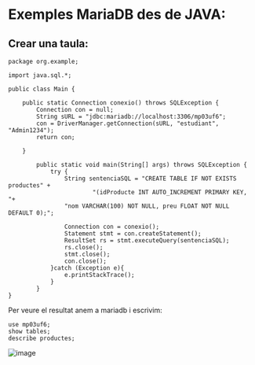 # Exemples MariaDB des de JAVA:

## Crear una taula:

```
package org.example;

import java.sql.*;

public class Main {

    public static Connection conexio() throws SQLException {
        Connection con = null;
        String sURL = "jdbc:mariadb://localhost:3306/mp03uf6";
        con = DriverManager.getConnection(sURL, "estudiant", "Admin1234");
        return con;

    }

        public static void main(String[] args) throws SQLException {
            try {
                String sentenciaSQL = "CREATE TABLE IF NOT EXISTS productes" +
                        "(idProducte INT AUTO_INCREMENT PRIMARY KEY, "+
                "nom VARCHAR(100) NOT NULL, preu FLOAT NOT NULL DEFAULT 0);";

                Connection con = conexio();
                Statement stmt = con.createStatement();
                ResultSet rs = stmt.executeQuery(sentenciaSQL);
                rs.close();
                stmt.close();
                con.close();
            }catch (Exception e){
                e.printStackTrace();
            }
        }
}

```

Per veure el resultat anem a mariadb i escrivim:

```
use mp03uf6;
show tables;
describe productes;
```

![image](https://user-images.githubusercontent.com/110727546/213881289-af43bfcb-2098-41e9-8510-619b1066525d.png)



